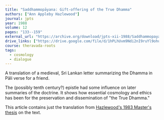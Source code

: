 ```yaml
---
title: "Saddhammopāyana: Gift-offering of the True Dhamma"
authors: ["Ann Appleby Hazlewood"]
journal: jpts
year: 1988
volume: 12
pages: "133--159"
external_url: "https://archive.org/download/jpts-xii-1988/Saddhammopayana_%20Gift-Offering%20of%20the%20True%20Dhamma%20-%20Ann%20Appleby%20Hazlewood_text.pdf"
drive_links: ["https://drive.google.com/file/d/1hPLhUvm9Ndi2nI9ruYl9ohuOAylpm_Ep/view?usp=drivesdk"]
course: theravada-roots
tags:
  - cosmology
  - dialogue
---
```


A translation of a medieval, Sri Lankan letter summarizing the Dhamma in Pāli verse for a friend. 

The (possibly tenth century?) epistle had some influence on later summaries of the doctrine.
It shows how essential cosmology and ethics has been for the preservation and dissemination of "the True Dhamma."

This article contains just the translation from [Hazlewood's 1983 Master's thesis](https://web.archive.org/web/20200214035718if_/https://openresearch-repository.anu.edu.au/bitstream/1885/11296/1/Hazlewood_A.A._1983.pdf) on the text.
